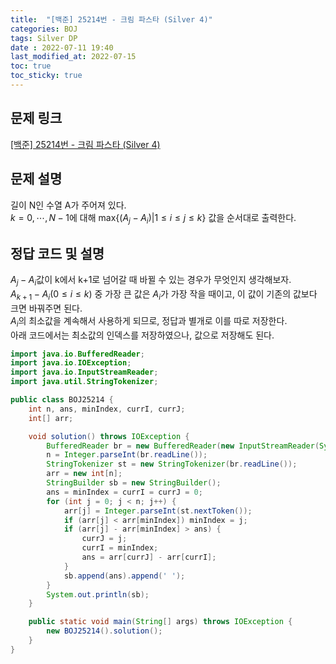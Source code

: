 ```yaml
---
title:  "[백준] 25214번 - 크림 파스타 (Silver 4)"
categories: BOJ
tags: Silver DP
date : 2022-07-11 19:40
last_modified_at: 2022-07-15
toc: true
toc_sticky: true
---
```


## 문제 링크

[[백준] 25214번 - 크림 파스타 (Silver 4)](https://www.acmicpc.net/problem/25214)

## 문제 설명

길이 N인 수열 A가 주어져 있다.  
$k = 0, \cdots, N - 1$에 대해 $\textrm{max} \lbrace (A_j - A_i) \vert 1 \leq i \leq j \leq k \rbrace$ 값을 순서대로 출력한다.

## 정답 코드 및 설명

$A_j - A_i$값이 k에서 k+1로 넘어갈 때 바뀔 수 있는 경우가 무엇인지 생각해보자.  
$A_{k+1} - A_i \left(0 \leq i \leq k\right)$ 중 가장 큰 값은 $A_i$가 가장 작을 때이고, 이 값이 기존의 값보다 크면 바꿔주면 된다.  
$A_i$의 최소값을 계속해서 사용하게 되므로, 정답과 별개로 이를 따로 저장한다.  
아래 코드에서는 최소값의 인덱스를 저장하였으나, 값으로 저장해도 된다.

```java
import java.io.BufferedReader;
import java.io.IOException;
import java.io.InputStreamReader;
import java.util.StringTokenizer;

public class BOJ25214 {
    int n, ans, minIndex, currI, currJ;
    int[] arr;

    void solution() throws IOException {
        BufferedReader br = new BufferedReader(new InputStreamReader(System.in));
        n = Integer.parseInt(br.readLine());
        StringTokenizer st = new StringTokenizer(br.readLine());
        arr = new int[n];
        StringBuilder sb = new StringBuilder();
        ans = minIndex = currI = currJ = 0;
        for (int j = 0; j < n; j++) {
            arr[j] = Integer.parseInt(st.nextToken());
            if (arr[j] < arr[minIndex]) minIndex = j;
            if (arr[j] - arr[minIndex] > ans) {
                currJ = j;
                currI = minIndex;
                ans = arr[currJ] - arr[currI];
            }
            sb.append(ans).append(' ');
        }
        System.out.println(sb);
    }

    public static void main(String[] args) throws IOException {
        new BOJ25214().solution();
    }
}

```
